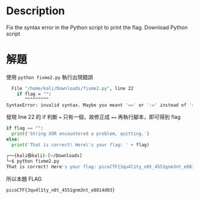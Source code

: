 # Description
Fix the syntax error in the Python script to print the flag. Download Python script

# 解題
使用 `python fixme2.py` 執行出現錯誤
```bash
  File "/home/kali/Downloads/fixme2.py", line 22
    if flag = "":
       ^^^^^^^^^
SyntaxError: invalid syntax. Maybe you meant '==' or ':=' instead of '='?
```
發現 line 22 的 if 判斷 `=` 只有一個，故修正成 `==` 再執行腳本，即可得到 flag
```python 
if flag == "":
  print('String XOR encountered a problem, quitting.')
else:
  print('That is correct! Here\'s your flag: ' + flag)
```
```bash
┌──(kali㉿kali)-[~/Downloads]
└─$ python fixme2.py 
That is correct! Here's your flag: picoCTF{3qu4l1ty_n0t_4551gnm3nt_e8814d03}
```
<!-- flag -->
所以本題 FLAG 
```text
picoCTF{3qu4l1ty_n0t_4551gnm3nt_e8814d03}
```
